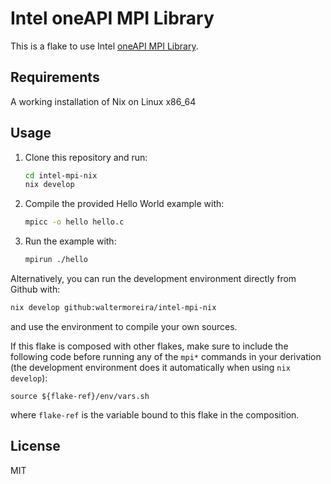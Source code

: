 # Intel oneAPI MPI Library

This is a flake to use Intel [oneAPI MPI Library](https://www.intel.com/content/www/us/en/developer/tools/oneapi/mpi-library.html).

## Requirements

A working installation of Nix on Linux x86_64

## Usage

1. Clone this repository and run:
   ```bash
   cd intel-mpi-nix
   nix develop
   ```
2. Compile the provided Hello World example with:
   ```bash
   mpicc -o hello hello.c
   ```
3. Run the example with:
   ```bash
   mpirun ./hello
   ```

Alternatively, you can run the development environment directly from Github with:
```bash
nix develop github:waltermoreira/intel-mpi-nix
```
and use the environment to compile your own sources.

If this flake is composed with other flakes, make sure to include the following code before running any of the `mpi*` commands in your derivation (the development environment does it automatically when using `nix develop`):
```
source ${flake-ref}/env/vars.sh
```
where `flake-ref` is the variable bound to this flake in the composition.

## License 

MIT

